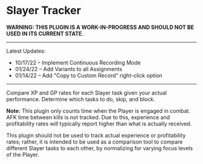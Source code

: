 # Slayer Tracker

**WARNING: THIS PLUGIN IS A WORK-IN-PROGRESS AND SHOULD NOT BE USED IN ITS CURRENT STATE.**

---
Latest Updates:

* 10/17/22 – Implement Continuous Recording Mode
* 01/24/22 – Add Variants to all Assignments
* 01/14/22 – Add "Copy to Custom Record" right-click option

---
Compare XP and GP rates for each Slayer task given your actual performance. Determine which tasks to do, skip, and
block.

**Note:** This plugin only counts time when the Player is engaged in combat. AFK time between kills is not tracked. Due
to this, experience and profitability rates will typically report higher than what is actually received.

This plugin should not be used to track actual experience or profitability rates; rather, it is intended to be used as a
comparison tool to compare different Slayer tasks to each other, by normalizing for varying focus levels of the Player.